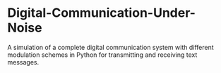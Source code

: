 # Digital-Communication-Under-Noise
A simulation of a complete digital communication system with different modulation schemes in Python for transmitting and receiving text messages.

